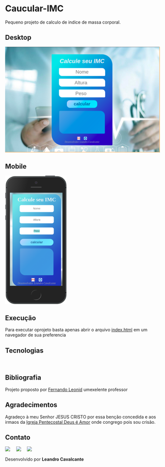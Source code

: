 # Caucular-IMC
Pequeno projeto de calculo de indice de massa corporal.
<br>


<h2>Desktop</h2>
<p> <img width="600" src="https://github.com/LeoScripts/caucular-IMC/blob/main/img/desktop.png"></p>

<h2>Mobile</h2>
<p><img width="200" src="https://github.com/LeoScripts/caucular-IMC/blob/main/img/mobile.png"> </p>

<h2>Execução</h2>
<p>Para executar oprojeto basta apenas abrir o arquivo <a href=""> index.html</a> em um navegador de sua preferencia</p>

<h2>Tecnologias</h2>
<p><img width="50" src="https://github.com/LeoScripts/logos-imagens/blob/main/logo/html.png" alt="">&nbsp; &nbsp; &nbsp; &nbsp;&nbsp; <img width="50" src="https://github.com/LeoScripts/logos-imagens/blob/main/logo/css.png" alt="">&nbsp; &nbsp; &nbsp; &nbsp;&nbsp;  <img width="50" src="https://github.com/LeoScripts/logos-imagens/blob/main/logo/js.png" alt="">&nbsp; &nbsp; &nbsp; &nbsp;&nbsp; <img width="50" src="https://github.com/LeoScripts/logos-imagens/blob/main/logo/git.png" alt="">&nbsp; &nbsp; &nbsp; &nbsp;&nbsp;  <img width="50" src="https://github.com/LeoScripts/logos-imagens/blob/main/logo/github1.png" alt=""></p>

<h2>Bibliografia</h2>
<p> Projeto proposto por <a href="https://www.linkedin.com/in/fernandoleonid/">Fernando Leonid</a> umexelente professor</p>
<h2>Agradecimentos</h2>
<p> Agradeço à meu Senhor JESUS CRISTO por essa benção concedida e aos irmaos da <a href="https://www.ipda.com.br/">Igreja Pentecostal Deus é Amor</a> onde congrego pois sou crisão.</p>

<h2>Contato</h2>
<p> <a href="https://www.linkedin.com/in/leoscripts/" alt="" target="blank"><img src="https://github.com/LeoScripts/logos-imagens/blob/main/logo/Favorites/icons8-linkedin-circundado-50.png"/></a> &nbsp;&nbsp;&nbsp; <a href="mailto:leandroguitarjesus89@gmail.com" alt=""target="blank"><img src="https://github.com/LeoScripts/logos-imagens/blob/main/logo/Favorites/icons8-google-plus-50.png"/></a> &nbsp;&nbsp;&nbsp; <a href="https://github.com/LeoScripts" target="_blanck"><img src="https://github.com/LeoScripts/logos-imagens/blob/main/logo/Favorites/icons8-github-50-2.png"></a></p>
<p>Desenvolvido por <b> Leandro Cavalcante </b></p>
